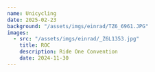 ```yaml
---
name: Unicycling
date: 2025-02-23
background: "/assets/imgs/einrad/TZ6_6961.JPG"
images:
  - src: "/assets/imgs/einrad/_Z6L1353.jpg"
    title: ROC
    description: Ride One Convention
    date: 2024-11-30
---
```

